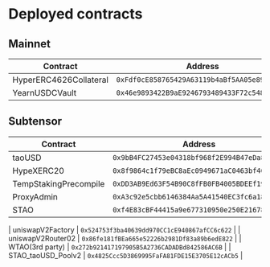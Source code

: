 # Deployed contracts

## Mainnet

| Contract               | Address                                      |
| ---------------------- | -------------------------------------------- |
| HyperERC4626Collateral | `0xFdf0cE858765429A63119b4aBf5AA05e893e34c5` |
| YearnUSDCVault         | `0x46e9893422B9aE9246793489433F72c548CB2455` |

## Subtensor

| Contract              | Address                                      |
| --------------------- | -------------------------------------------- |
| taoUSD                | `0x9bB4FC27453e04318bf968f2E994B47eDa8F724D` |
| HypeXERC20            | `0x8f9864c1f79eBC8aEc0949671aC0463bf40E5933` |
| TempStakingPrecompile | `0xDD3AB9Ed63F54B90C8fFB0FB4005BDEEf19BdCc7` |
| ProxyAdmin            | `0xA3c92e5cbb6146384Aa5A41540EC3fc6a184139C` |
| STAO                  | `0xf4E83cBF44415a9e677310950e250E2167842c7D` |

| uniswapV2Factory      | `0x524753f3ba40639dd970CC1cE940867afCC6c622` |
| uniswapV2Router02     | `0x86fe181fBEa665e52226b2981Df83a89b6edE822` |
| WTAO(3rd party)       | `0x272b921417197905B5A2736CADADBd842586AC6B` |
| STAO_taoUSD_Poolv2    | `0x4825Ccc5D3869995FaFA81FDE15E3705E12cACb5` |
